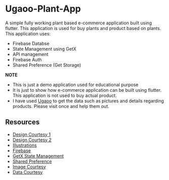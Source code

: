 # Ugaoo-Plant-App

A simple fully working plant based e-commerce application built using flutter. This application is used for buy plants and product based on plants. 
This application uses: 
- Firebase Databse
- State Management using GetX
- API management 
- Firebase Auth
- Shared Preference (Get Storage)

**NOTE**
- This is just a demo application used for educational purpose
- It is just to show how e-commerce application can be built using flutter. This application is not used to buy actual product. 
- I have used [Ugaoo](https://www.ugaoo.com/) to get the data such as pictures and details regarding products. Please visit once and help them out. 

## Resources
- [Design Courtesy 1](https://www.behance.net/gallery/112245565/Grow-It-Plant-Care-APP?tracking_source=search_projects_recommended%7Cplant%20app)
- [Design Courtesy 2](https://www.behance.net/gallery/113353739/UIUX-Plantify-App?tracking_source=search_projects_recommended%7Cplant%20app)
- [Illustrations](https://storyset.com/)
- [Firebase](https://console.firebase.google.com)
- [GetX State Management](https://pub.dev/packages/get)
- [Shared Preference](https://pub.dev/packages/get_storage)
- [Image Courtesy](https://www.ugaoo.com/)
- [Data Courtesy](https://www.ugaoo.com/)
